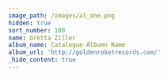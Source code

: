 ```yaml
---
image_path: /images/al_one.png
hidden: true
sort_number: 100
name: Gretta Ziller
album_name: Catalogue Albumn Name
album_url: 'http://goldenrobotrecords.com/'
_hide_content: true
---
```

